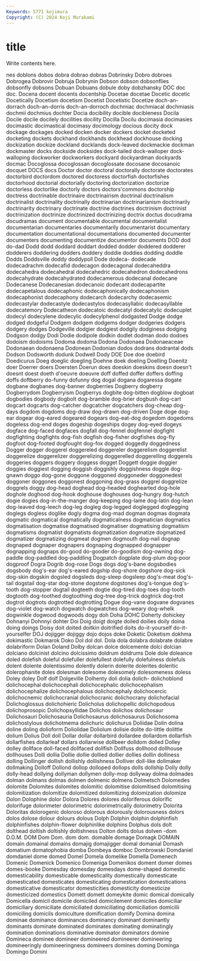 ```yaml
---
Keywords: 5771 kojimura
Copyright: (C) 2024 Koji Murakami
---
```


# title

Write contents here.



nes doblons
dobos dobra dobrao dobras Dobrinsky Dobro dobroes Dobrogea Dobrovir Dobruja
Dobrynin Dobson dobson dobsonflies dobsonfly dobsons Dobuan Dobuans dobule doby
dobzhansky DOC doc doc. Docena docent docents docentship Docetae docetae
Docetic docetic Docetically Docetism docetism Docetist Docetistic Docetize doch-an-dorrach doch-an-dorris
doch-an-dorroch dochmiac dochmiacal dochmiasis dochmii dochmius dochter Docia docibility docible
docibleness Docila Docile docile docilely docilities docility Docilla Docilu docimasia
docimasies docimastic docimastical docimasy docimology docious docity dock dockage dockages
docked docken docker dockers docket docketed docketing dockets dockhand dockhands
dockhead dockhouse docking dockization dockize dockland docklands dock-leaved dockmackie dockman
dockmaster docks dockside docksides dock-tailed dock-walloper dock-walloping dockworker dockworkers dockyard
dockyardman dockyards docmac Docoglossa docoglossan docoglossate docosane docosanoic docquet DOCS
docs Doctor doctor doctoral doctorally doctorate doctorates doctorbird doctordom doctored
doctoress doctorfish doctorfishes doctorhood doctorial doctorially doctoring doctorization doctorize doctorless
doctorlike doctorly doctors doctors'commons doctorship doctress doctrinable doctrinaire doctrinairism doctrinal
doctrinalism doctrinalist doctrinality doctrinally doctrinarian doctrinarianism doctrinarily doctrinarity doctrinary doctrinate
doctrine doctrines doctrinism doctrinist doctrinization doctrinize doctrinized doctrinizing doctrix doctus
docudrama docudramas document documentable documental documentalist documentarian documentaries documentarily documentarist
documentary documentation documentational documentations documented documenter documenters documenting documentize documentor
documents DOD dod do-dad Dodd dodd doddard doddart dodded dodder
doddered dodderer dodderers doddering dodders doddery doddie doddies dodding doddle
Dodds Doddsville doddy doddypoll Dode dodeca- dodecade dodecadrachm dodecafid dodecagon
dodecagonal dodecaheddra dodecahedra dodecahedral dodecahedric dodecahedron dodecahedrons dodecahydrate dodecahydrated dodecamerous
dodecanal dodecane Dodecanese Dodecanesian dodecanoic dodecant dodecapartite dodecapetalous dodecaphonic dodecaphonically
dodecaphonism dodecaphonist dodecaphony dodecarch dodecarchy dodecasemic dodecastylar dodecastyle dodecastylos dodecasyllabic
dodecasyllable dodecatemory Dodecatheon dodecatoic dodecatyl dodecatylic dodecuplet dodecyl dodecylene dodecylic
dodecylphenol dodgasted Dodge dodge dodged dodgeful Dodgem dodgem dodgems dodger
dodgeries dodgers dodgery dodges Dodgeville dodgier dodgiest dodgily dodginess dodging
Dodgson dodgy Dodi Dodie dodipole dodkin dodlet dodman dodo dodoes
dodoism dodoisms Dodoma dodoma Dodona Dodonaea Dodonaeaceae Dodonaean dodonaena Dodonean
Dodonian dodos dodrans dodrantal dods Dodson Dodsworth dodunk Dodwell Dody
DOE Doe doe doebird Doedicurus Doeg doeglic doegling Doehne doek
doeling Doelling Doenitz doer Doerrer doers Doersten Doerun does doeskin
doeskins doesn doesn't doesnt doest doeth d'oeuvre doeuvre doff doffed
doffer doffers doffing doffs doftberry do-funny dofunny dog dogal dogana
dogaressa dogate dogbane dogbanes dog-banner dogberries Dogberry dogberry Dogberrydom Dogberryism
Dogberrys dogbite dog-bitten dogblow dogboat dogbodies dogbody dogbolt dog-bramble dog-brier
dogbush dog-cart dogcart dogcarts dog-catcher dogcatcher dogcatchers dog-cheap dog-days dogdom
dogdoms dog-draw dog-drawn dog-driven Doge doge dog-ear dogear dog-eared dogeared
dogears dog-eat-dog dogedom dogedoms dogeless dog-end doges dogeship dogeships dogey
dog-eyed dogeys dogface dog-faced dogfaces dogfall dog-fennel dogfennel dogfight dogfighting
dogfights dog-fish dogfish dog-fisher dogfishes dog-fly dogfoot dog-footed dogfought dog-fox
dogged doggedly doggedness Dogger dogger doggerel doggereled doggereler doggerelism doggerelist
doggerelize doggerelizer doggerelizing doggerelled doggerelling doggerels doggeries doggers doggery doggess
dogget Doggett doggie doggier doggies doggiest dogging doggish doggishly doggishness
doggle dog-gnawn doggo dog-gone doggone doggoned doggoneder doggonedest doggoner doggones
doggonest doggoning dog-grass doggrel doggrelize doggrels doggy dog-head doghead dog-headed
doghearted dog-hole doghole doghood dog-hook doghouse doghouses dog-hungry dog-hutch dogie
dogies dog-in-the-manger dog-keeping dog-lame dog-latin dog-lean dog-leaved dog-leech dog-leg dogleg
dog-legged doglegged doglegging doglegs dogless doglike dogly dogma dog-mad dogman
dogmas dogmata dogmatic dogmatical dogmatically dogmaticalness dogmatician dogmatics dogmatisation dogmatise
dogmatised dogmatiser dogmatising dogmatism dogmatisms dogmatist dogmatists dogmatization dogmatize dogmatized
dogmatizer dogmatizing dogmeat dogmen dogmouth dog-nail dognap dognaped dognaper dognapers
dognaping dognapped dognapper dognapping dognaps do-good do-gooder do-goodism dog-owning dog-paddle
dog-paddled dog-paddling Dogpatch dogplate dog-plum dog-poor dogproof Dogra Dogrib dog-rose
Dogs dogs dog's-bane dogsbodies dogsbody dog's-ear dog's-eared dogship dog-shore dogshore
dog-sick dog-skin dogskin dogsled dogsleds dog-sleep dogsleep dog's-meat dog's-tail dogstail
dog-star dog-stone dogstone dogstones dog's-tongue dog's-tooth dog-stopper dogtail dogteeth dogtie
dog-tired dog-toes dog-tooth dogtooth dog-toothed dogtoothing dog-tree dog-trick dogtrick dog-trot
dogtrot dogtrots dogtrotted dogtrotting Dogue dog-vane dogvane dogvanes dog-violet dog-watch
dogwatch dogwatches dog-weary dog-whelk dogwinkle dogwood dogwoods dogy doh Doha
DOHC Doherty dohickey Dohnanyi Dohnnyi dohter Doi Doig doigt doigte
doiled doilies doily doina doing doings Doisy doit doited doitkin
doitrified doits do-it-yourself do-it-yourselfer DOJ dojigger dojiggy dojo dojos doke
Doketic Doketism dokhma dokimastic Dokmarok Doko Dol dol dol. Dola
dola dolabra dolabrate dolabre dolabriform Dolan Doland Dolby dolcan dolce
dolcemente dolci dolcian dolciano dolcinist dolcino dolcissimo doldrum doldrums Dole
dole doleance doled dolefish doleful dolefuller dolefullest dolefully dolefulness dolefuls
dolent dolente dolentissimo dolently dolerin dolerite dolerites doleritic dolerophanite doles
dolesman dolesome dolesomely dolesomeness doless Doley doley Dolf dolf Dolgeville
Dolhenty doli dolia dolich- dolichoblond dolichocephal dolichocephali dolichocephalic dolichocephalism dolichocephalize
dolichocephalous dolichocephaly dolichocercic dolichocnemic dolichocranial dolichocranic dolichocrany dolichofacial Dolichoglossus dolichohieric
Dolicholus dolichopellic dolichopodous dolichoprosopic Dolichopsyllidae Dolichos dolichos dolichosaur Dolichosauri Dolichosauria
Dolichosaurus dolichosaurus Dolichosoma dolichostylous dolichotmema dolichuric dolichurus Doliidae Dolin dolina
doline doling dolioform Doliolidae Doliolum dolisie dolite do-little dolittle dolium
Dolius Doll doll Dollar dollar dollarbird dollardee dollardom dollarfish dollarfishes
dollarleaf dollars dollarwise dollbeer dolldom dolled Dolley dolley dollface doll-faced
dollfaced dollfish Dollfuss dollhood dollhouse dollhouses Dolli dollia Dollie dollie
dollied dollier dollies dollin dolliness dolling Dollinger dollish dollishly dollishness
Dolliver doll-like dollmaker dollmaking Dolloff Dollond dollop dolloped dollops dolls
dollship Dolly dolly dolly-head dollying dollyman dollymen dolly-mop dollyway dolma
dolmades dolman dolmans dolmas dolmen dolmenic dolmens Dolmetsch Dolomedes dolomite
Dolomites dolomites dolomitic dolomitise dolomitised dolomitising dolomitization dolomitize dolomitized dolomitizing
dolomization dolomize Dolon Dolophine dolor Dolora Dolores dolores doloriferous dolorific
dolorifuge dolorimeter dolorimetric dolorimetrically dolorimetry Dolorita Doloritas dolorogenic doloroso dolorous
dolorously dolorousness dolors dolos dolose dolour dolours dolous Dolph Dolphin
dolphin dolphinfish dolphinfishes dolphin-flower dolphinlike dolphins Dolphus dols dolt dolthead
doltish doltishly doltishness Dolton dolts dolus dolven -dom D.O.M. DOM
Dom Dom. dom dom. domable domage Domagk DOMAIN domain domainal
domains domajig domajigger domal domanial Domash domatium domatophobia domba Dombeya
domboc Dombrowski Domdaniel domdaniel dome domed Domel Domela domelike Domella
Domenech Domenic Domenick Domenico Domeniga Domenikos doment domer domes domes-booke
Domesday domesday domesdays dome-shaped domestic domesticability domesticable domesticality domestically domesticate
domesticated domesticates domesticating domestication domestications domesticative domesticator domesticities domesticity domesticize
domesticized domestics Domett domett domeykite domic domical domically Domicella domicil
domicile domiciled domicilement domiciles domiciliar domiciliary domiciliate domiciliated domiciliating domiciliation
domicilii domiciling domicils domiculture domification domify Domina domina dominae dominance
dominances dominancy dominant dominantly dominants dominate dominated dominates dominating dominatingly
domination dominations dominative dominator dominators domine Domineca dominee domineer domineered
domineerer domineering domineeringly domineeringness domineers domines doming Dominga Domingo Domini
